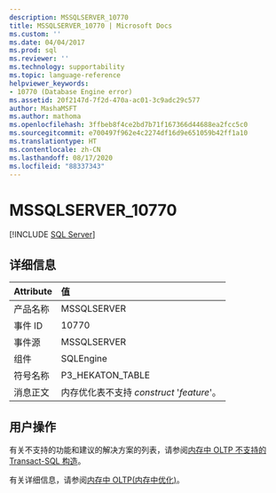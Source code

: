 ```yaml
---
description: MSSQLSERVER_10770
title: MSSQLSERVER_10770 | Microsoft Docs
ms.custom: ''
ms.date: 04/04/2017
ms.prod: sql
ms.reviewer: ''
ms.technology: supportability
ms.topic: language-reference
helpviewer_keywords:
- 10770 (Database Engine error)
ms.assetid: 20f2147d-7f2d-470a-ac01-3c9adc29c577
author: MashaMSFT
ms.author: mathoma
ms.openlocfilehash: 3ffbeb8f4ce2bd7b71f167366d44688ea2fcc5c0
ms.sourcegitcommit: e700497f962e4c2274df16d9e651059b42ff1a10
ms.translationtype: HT
ms.contentlocale: zh-CN
ms.lasthandoff: 08/17/2020
ms.locfileid: "88337343"
---
```

# <a name="mssqlserver_10770"></a>MSSQLSERVER_10770
 [!INCLUDE [SQL Server](../../includes/applies-to-version/sqlserver.md)]
  
## <a name="details"></a>详细信息  
  
| Attribute | 值 |  
| :-------- | :---- |  
|产品名称|MSSQLSERVER|  
|事件 ID|10770|  
|事件源|MSSQLSERVER|  
|组件|SQLEngine|  
|符号名称|P3_HEKATON_TABLE|  
|消息正文|内存优化表不支持 *construct* '*feature*'。|  
  
## <a name="user-action"></a>用户操作  
有关不支持的功能和建议的解决方案的列表，请参阅[内存中 OLTP 不支持的 Transact-SQL 构造](~/relational-databases/in-memory-oltp/transact-sql-constructs-not-supported-by-in-memory-oltp.md)。  
  
有关详细信息，请参阅[内存中 OLTP&#40;内存中优化&#41;](~/relational-databases/in-memory-oltp/in-memory-oltp-in-memory-optimization.md)。  
  
